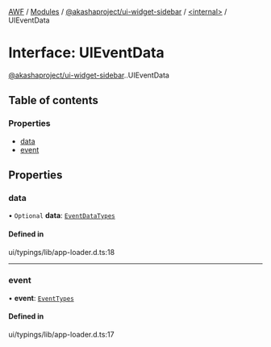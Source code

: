 [AWF](../README.md) / [Modules](../modules.md) / [@akashaproject/ui-widget-sidebar](../modules/akashaproject_ui_widget_sidebar.md) / [<internal\>](../modules/akashaproject_ui_widget_sidebar._internal_.md) / UIEventData

# Interface: UIEventData

[@akashaproject/ui-widget-sidebar](../modules/akashaproject_ui_widget_sidebar.md).[<internal>](../modules/akashaproject_ui_widget_sidebar._internal_.md).UIEventData

## Table of contents

### Properties

- [data](akashaproject_ui_widget_sidebar._internal_.UIEventData.md#data)
- [event](akashaproject_ui_widget_sidebar._internal_.UIEventData.md#event)

## Properties

### data

• `Optional` **data**: [`EventDataTypes`](../modules/akashaproject_ui_widget_sidebar._internal_.md#eventdatatypes)

#### Defined in

ui/typings/lib/app-loader.d.ts:18

___

### event

• **event**: [`EventTypes`](../enums/akashaproject_ui_widget_sidebar._internal_.EventTypes.md)

#### Defined in

ui/typings/lib/app-loader.d.ts:17
